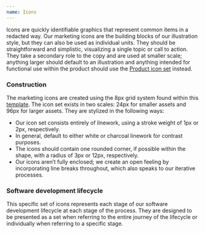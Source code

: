 ```yaml
---
name: Icons
---
```


Icons are quickly identifiable graphics that represent common items in a redacted way. Our marketing icons are the building blocks of our illustration style, but they can also be used as individual units. They should be straightforward and simplistic, visualizing a single topic or call to action. They take a secondary role to the copy and are used at smaller scale; anything larger should default to an illustration and anything intended for functional use within the product should use the [Product icon set](/product-foundations/iconography) instead.

### Construction

The marketing icons are created using the 8px grid system found within this [template](https://drive.google.com/file/d/1V-FdsDeYcx_yPBMI9cjWclWAz_TPYqFU/view?usp=sharing). The icon set exists in two scales: 24px for smaller assets and 96px for larger assets. They are stylized in the following ways:

- Our icon set consists entirely of linework, using a stroke weight of 1px or 2px, respectively. 
- In general, default to either white or charcoal linework for contrast purposes. 
- The icons should contain one rounded corner, if possible within the shape, with a radius of 3px or 12px, respectively. 
- Our icons aren’t fully enclosed; we create an open feeling by incorporating line breaks throughout, which also speaks to our iterative processes. 

### Software development lifecycle

This specific set of icons represents each stage of our software development lifecycle at each stage of the process. They are designed to be presented as a set when referring to the entire journey of the lifecycle or individually when referring to a specific stage.

<figure-img alt="10 icons, one for each development stage" label="Software development lifecycle icon set" src="/img/brand/sdlc-icon-set.svg"></figure-img>

